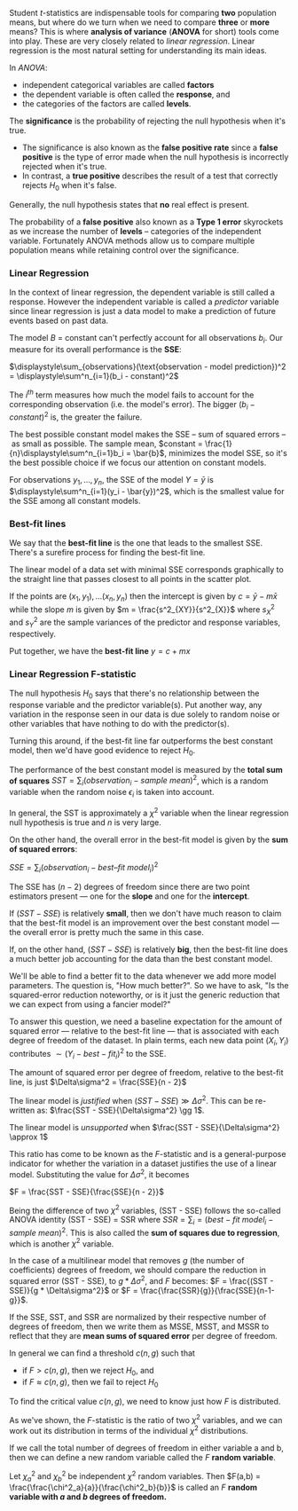 Student $t$-statistics are indispensable tools for comparing **two** population means, but where do we turn when we need to compare **three** or **more** means? This is where **analysis of variance** (**ANOVA** for short) tools come into play. These are very closely related to _linear regression_. Linear regression is the most natural setting for understanding its main ideas.

In _ANOVA_:
* independent categorical variables are called **factors**
* the dependent variable is often called the **response**, and
* the categories of the factors are called **levels**.

The **significance** is the probability of rejecting the null hypothesis when it's true.

* The significance is also known as the **false positive rate** since a **false positive** is the type of error made when the null hypothesis is incorrectly rejected when it's true.
* In contrast, a **true positive** describes the result of a test that correctly rejects $H_0$ when it's false.

Generally, the null hypothesis states that **no** real effect is present.

The probability of a **false positive** also known as a **Type 1 error** skyrockets as we increase the number of **levels** – categories of the independent variable. Fortunately ANOVA methods allow us to compare multiple population means while retaining control over the significance. 

### Linear Regression
In the context of linear regression, the dependent variable is still called a response. However the independent variable is called a _predictor_ variable since linear regression is just a data model to make a prediction of future events based on past data.

The model $B$ = constant can't perfectly account for all observations $b_i$. Our measure for its overall performance is the **SSE**:

$\displaystyle\sum_{observations}(\text{observation - model prediction})^2 = \displaystyle\sum^n_{i=1}(b_i - constant)^2$

The $i^{th}$ term measures how much the model fails to account for the corresponding observation (i.e. the model's error). The bigger $(b_i - constant)^2$ is, the greater the failure.

The best possible constant model makes the SSE – sum of squared errors – as small as possible. The sample mean, $constant = \frac{1}{n}\displaystyle\sum^n_{i=1}b_i = \bar{b}$, minimizes the model SSE, so it's the best possible choice if we focus our attention on constant models.

For observations $y_1,\dots,y_n$, the SSE of the model $Y = \bar{y}$ is $\displaystyle\sum^n_{i=1}(y_i - \bar{y})^2$, which is the smallest value for the SSE among all constant models.

### Best-fit lines

We say that the **best-fit line** is the one that leads to the smallest SSE. There's a surefire process for finding the best-fit line.

The linear model of a data set with minimal SSE corresponds graphically to the straight line that passes closest to all points in the scatter plot.

If the points are ${(x_1,y_1),\dots(x_n,y_n)}$ then the intercept is given by $c = \bar{y} - m\bar{x}$ while the slope $m$ is given by $m = \frac{s^2_{XY}}{s^2_{X}}$ where $s^2_X$ and $s^2_Y$ are the sample variances of the predictor and response variables, respectively.

Put together, we have the **best-fit line** $y = c + mx$

### Linear Regression F-statistic
The null hypothesis $H_0$ says that there's no relationship between the response variable and the predictor variable(s). Put another way, any variation in the response seen in our data is due solely to random noise or other variables that have nothing to do with the predictor(s).

Turning this around, if the best-fit line far outperforms the best constant model, then we'd have good evidence to reject $H_0$.

The performance of the best constant model is measured by the **total sum of squares** $SST = \displaystyle\sum_i(observation_i - sample\:mean)^2$, which is a random variable when the random noise $\epsilon_i$ is taken into account.

In general, the SST is approximately a $\chi^2$ variable when the linear regression null hypothesis is true and $n$ is very large.

On the other hand, the overall error in the best-fit model is given by the **sum of squared errors**:

$SSE = \displaystyle\sum_i(observation_i - best–fit\:model_i)^2$

The SSE has $(n - 2)$ degrees of freedom since there are two point estimators present — one for the **slope** and one for the **intercept**.

If $(SST−SSE)$ is relatively **small**, then we don't have much reason to claim that the best-fit model is an improvement over the best constant model — the overall error is pretty much the same in this case.

If, on the other hand, $(SST−SSE)$ is relatively **big**, then the best-fit line does a much better job accounting for the data than the best constant model.

We'll be able to find a better fit to the data whenever we add more model parameters. The question is, "How much better?". So we have to ask, "Is the squared-error reduction noteworthy, or is it just the generic reduction that we can expect from using a fancier model?"

To answer this question, we need a baseline expectation for the amount of squared error — relative to the best-fit line — that is associated with each degree of freedom of the dataset.
In plain terms, each new data point $(X_i,Y_i)$ contributes $\sim (Y_i - best-fit_i)^2$ to the SSE.

The amount of squared error per degree of freedom, relative to the best-fit line, is just $\Delta\sigma^2 = \frac{SSE}{n - 2}$

The linear model is _justified_ when $(SST - SSE) \gg \Delta\sigma^2$. This can be re-written as: $\frac{SST - SSE}{\Delta\sigma^2} \gg 1$.

The linear model is _unsupported_ when $\frac{SST - SSE}{\Delta\sigma^2} \approx 1$

This ratio has come to be known as the $F$-statistic and is a general-purpose indicator for whether the variation in a dataset justifies the use of a linear model. Substituting the value for $\Delta\sigma^2$, it becomes

$F = \frac{SST - SSE}{\frac{SSE}{n - 2}}$

Being the difference of two $\chi^2$ variables, (SST - SSE) follows the so-called ANOVA identity (SST - SSE) = SSR where $SSR = \displaystyle\sum_i = (best-fit\:model_i - sample\:mean)^2$. This is also called the **sum of squares due to regression**, which is another $\chi^2$ variable.

In the case of a multilinear model that removes $g$ (the number of coefficients) degrees of freedom, we should compare the reduction in squared error (SST - SSE), to $g * \Delta\sigma^2$, and $F$ becomes: $F = \frac{(SST - SSE)}{g * \Delta\sigma^2}$ or $F = \frac{\frac{SSR}{g}}{\frac{SSE}{n-1-g}}$.

If the SSE, SST, and SSR are normalized by their respective number of degrees of freedom, then we write them as MSSE, MSST, and MSSR to reflect that they are **mean sums of squared error** per degree of freedom.

In general we can find a threshold $c(n,g)$ such that
* if $F \gt c(n,g)$, then we reject $H_0$, and
* if $F \approx c(n,g)$, then we fail to reject $H_0$

To find the critical value $c(n,g)$, we need to know just how $F$ is distributed.

As we've shown, the $F$-statistic is the ratio of two $\chi^2$ variables, and we can work out its distribution in terms of the individual $\chi^2$ distributions.

If we call the total number of degrees of freedom in either variable a and b, then we can define a new random variable called the $F$ **random variable**.

Let $\chi^2_a$ and $\chi^2_b$ be independent $\chi^2$ random variables. Then $F(a,b) = \frac{\frac{\chi^2_a}{a}}{\frac{\chi^2_b}{b}}$ is called an $F$ **random variable with $a$ and $b$ degrees of freedom.**